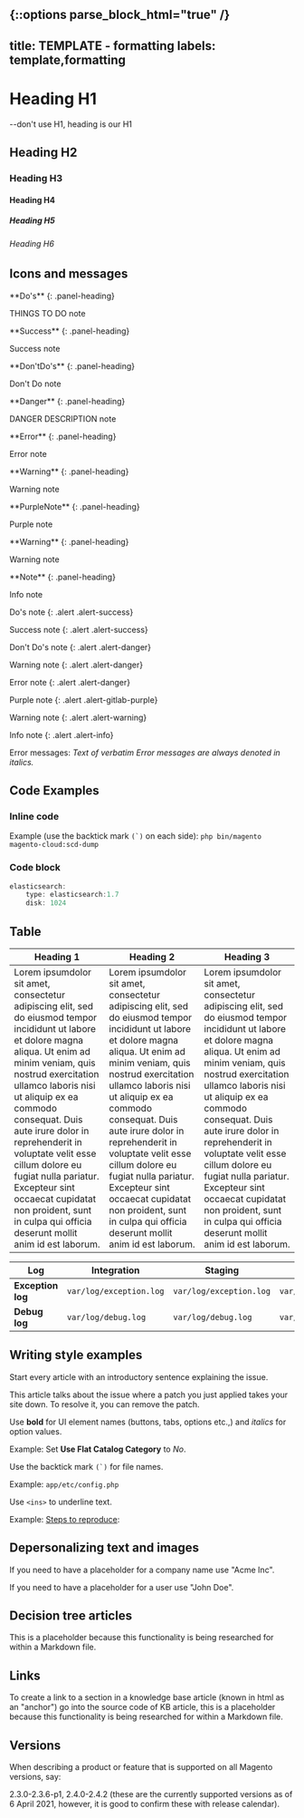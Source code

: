 {::options parse_block_html="true" /}
---
title: TEMPLATE - formatting
labels: template,formatting
---
# Heading H1

--don't use H1, heading is our H1

## Heading H2

### Heading H3

#### Heading H4

##### Heading H5

###### Heading H6



## Icons and messages

<div class="panel panel-success">
**Do's**
{: .panel-heading}
<div class="panel-body">

THINGS TO DO note

</div>
</div>

<div class="panel panel-success">
**Success**
{: .panel-heading}
<div class="panel-body">

Success note

</div>
</div>

<div class="panel panel-danger">
**Don'tDo's**
{: .panel-heading}
<div class="panel-body">

Don't Do note

</div>
</div>

<div class="panel panel-danger">
**Danger**
{: .panel-heading}
<div class="panel-body">

DANGER DESCRIPTION note

</div>
</div>

<div class="panel panel-danger">
**Error**
{: .panel-heading}
<div class="panel-body">

Error note

</div>
</div>

<div class="panel panel-gitlab-orange">
**Warning**
{: .panel-heading}
<div class="panel-body">

Warning note

</div>
</div>

<div class="panel panel-gitlab-purple">
**PurpleNote**
{: .panel-heading}
<div class="panel-body">

Purple note

</div>
</div>

<div class="panel panel-warning">
**Warning**
{: .panel-heading}
<div class="panel-body">

Warning note

</div>
</div>

<div class="panel panel-info">
**Note**
{: .panel-heading}
<div class="panel-body">

Info note

</div>
</div>

Do's note
{: .alert .alert-success}

Success note
{: .alert .alert-success}

Don't Do's note
{: .alert .alert-danger}

Warning note
{: .alert .alert-danger}

Error note
{: .alert .alert-danger}

Purple note
{: .alert .alert-gitlab-purple}

Warning note
{: .alert .alert-warning}

Info note
{: .alert .alert-info}

Error messages:  _Text of verbatim Error messages are always denoted in italics._


## Code Examples

### Inline code

Example (use the backtick mark ``(`)`` on each side): `php bin/magento magento-cloud:scd-dump`

### Code block
```java
elasticsearch:
    type: elasticsearch:1.7
    disk: 1024
```


## Table


| Heading 1 | Heading 2 | Heading 3 |
|---|---|---|
| Lorem ipsumdolor sit amet, consectetur adipiscing elit, sed do eiusmod tempor incididunt ut labore et dolore magna aliqua. Ut enim ad minim veniam, quis nostrud exercitation ullamco laboris nisi ut aliquip ex ea commodo consequat. Duis aute irure dolor in reprehenderit in voluptate velit esse cillum dolore eu fugiat nulla pariatur. Excepteur sint occaecat cupidatat non proident, sunt in culpa qui officia deserunt mollit anim id est laborum.  | Lorem ipsumdolor sit amet, consectetur adipiscing elit, sed do eiusmod tempor incididunt ut labore et dolore magna aliqua. Ut enim ad minim veniam, quis nostrud exercitation ullamco laboris nisi ut aliquip ex ea commodo consequat. Duis aute irure dolor in reprehenderit in voluptate velit esse cillum dolore eu fugiat nulla pariatur. Excepteur sint occaecat cupidatat non proident, sunt in culpa qui officia deserunt mollit anim id est laborum.  | Lorem ipsumdolor sit amet, consectetur adipiscing elit, sed do eiusmod tempor incididunt ut labore et dolore magna aliqua. Ut enim ad minim veniam, quis nostrud exercitation ullamco laboris nisi ut aliquip ex ea commodo consequat. Duis aute irure dolor in reprehenderit in voluptate velit esse cillum dolore eu fugiat nulla pariatur. Excepteur sint occaecat cupidatat non proident, sunt in culpa qui officia deserunt mollit anim id est laborum.  |

| Log | Integration | Staging | Production |
|---|---|---|---|
|**Exception log** | `var/log/exception.log`  | `var/log/exception.log`  | `var/log/exception.log`  |
|**Debug log** | `var/log/debug.log`  | `var/log/debug.log`  | `var/log/debug.log`  |


## Writing style examples
Start every article with an introductory sentence explaining the issue.

This article talks about the issue where a patch you just applied takes your site down. To resolve it, you can remove the patch.

Use **bold** for UI element names (buttons, tabs, options etc.,) and _italics_ for option values.

   Example: Set **Use Flat Catalog Category** to _No_.

Use the backtick mark ``(`)`` for file names.

   Example: `app/etc/config.php`

Use ``<ins>`` to underline text.

   Example: <ins>Steps to reproduce</ins>:


## Depersonalizing text and images
If you need to have a placeholder for a company name use "Acme Inc".

If you need to have a placeholder for a user use "John Doe".


## Decision tree articles
This is a placeholder because this functionality is being researched for within a Markdown file.


## Links
To create a link to a section in a knowledge base article (known in html as an "anchor") go into the source code of KB article, this is a placeholder because this functionality is being researched for within a Markdown file.


## Versions

When describing a product or feature that is supported on all Magento versions, say:

2.3.0-2.3.6-p1, 2.4.0-2.4.2 (these are the currently supported versions as of 6 April 2021, however, it is good to confirm these with release calendar).
